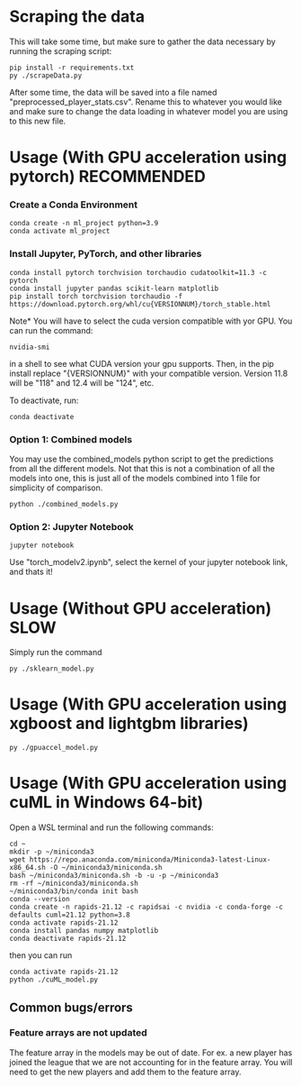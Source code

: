 # Scraping the data

This will take some time, but make sure to gather the data necessary by running the scraping script:

```shell
pip install -r requirements.txt
py ./scrapeData.py
```

After some time, the data will be saved into a file named "preprocessed_player_stats.csv". Rename this to whatever
you would like and make sure to change the data loading in whatever model you are using to this new file.

# Usage (With GPU acceleration using pytorch) RECOMMENDED

### Create a Conda Environment

```shell
conda create -n ml_project python=3.9
conda activate ml_project
```

### Install Jupyter, PyTorch, and other libraries

```shell
conda install pytorch torchvision torchaudio cudatoolkit=11.3 -c pytorch
conda install jupyter pandas scikit-learn matplotlib
pip install torch torchvision torchaudio -f https://download.pytorch.org/whl/cu{VERSIONNUM}/torch_stable.html
```

Note\* You will have to select the cuda version compatible with yor GPU. You can run the command:

```shell
nvidia-smi
```

in a shell to see what CUDA version your gpu supports. Then, in the pip install replace "{VERSIONNUM}" with your compatible version.
Version 11.8 will be "118" and 12.4 will be "124", etc.

To deactivate, run:

```shell
conda deactivate
```

### Option 1: Combined models

You may use the combined_models python script to get the predictions from all the different models. Not that
this is not a combination of all the models into one, this is just all of the models combined into 1 file for
simplicity of comparison.

```shell
python ./combined_models.py
```

### Option 2: Jupyter Notebook

```shell
jupyter notebook
```

Use "torch_modelv2.ipynb", select the kernel of your jupyter notebook link, and thats it!

# Usage (Without GPU acceleration) SLOW

Simply run the command

```shell
py ./sklearn_model.py
```

# Usage (With GPU acceleration using xgboost and lightgbm libraries)

```shell
py ./gpuaccel_model.py
```

# Usage (With GPU acceleration using cuML in Windows 64-bit)

Open a WSL terminal and run the following commands:

```shell
cd ~
mkdir -p ~/miniconda3
wget https://repo.anaconda.com/miniconda/Miniconda3-latest-Linux-x86_64.sh -O ~/miniconda3/miniconda.sh
bash ~/miniconda3/miniconda.sh -b -u -p ~/miniconda3
rm -rf ~/miniconda3/miniconda.sh
~/miniconda3/bin/conda init bash
conda --version
conda create -n rapids-21.12 -c rapidsai -c nvidia -c conda-forge -c defaults cuml=21.12 python=3.8
conda activate rapids-21.12
conda install pandas numpy matplotlib
conda deactivate rapids-21.12
```

then you can run

```shell
conda activate rapids-21.12
python ./cuML_model.py
```

## Common bugs/errors

### Feature arrays are not updated

The feature array in the models may be out of date. For ex. a new player has joined the league that we
are not accounting for in the feature array. You will need to get the new players and add them to the feature array.
